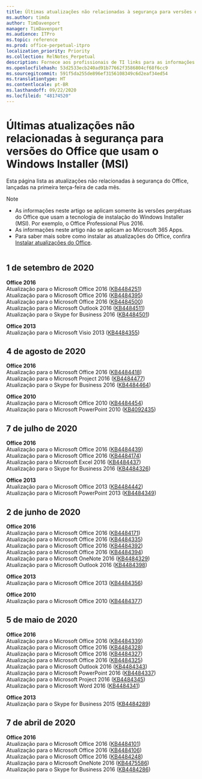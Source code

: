 ```yaml
---
title: Últimas atualizações não relacionadas à segurança para versões do Office que usam o Windows Installer (MSI)
ms.author: timda
author: TimDavenport
manager: TimDavenport
ms.audience: ITPro
ms.topic: reference
ms.prod: office-perpetual-itpro
localization_priority: Priority
ms.collection: RelNotes_Perpetual
description: Fornece aos profissionais de TI links para as informações mais recentes sobre atualizações que não são de segurança para versões perpétuas do Office 2016, Office 2013 e Office 2010
ms.openlocfilehash: 53d2533ecb240ad91b77662f3586804cf68f6cc9
ms.sourcegitcommit: 591f5da255de896ef3156108349c6d2eaf34ed54
ms.translationtype: HT
ms.contentlocale: pt-BR
ms.lasthandoff: 09/22/2020
ms.locfileid: "48174520"
---
```

# <a name="latest-non-security-updates-for-versions-of-office-that-use-windows-installer-msi"></a>Últimas atualizações não relacionadas à segurança para versões do Office que usam o Windows Installer (MSI)

Esta página lista as atualizações não relacionadas à segurança do Office, lançadas na primeira terça-feira de cada mês.

> [!NOTE]
> - As informações neste artigo se aplicam somente às versões perpétuas do Office que usam a tecnologia de instalação do Windows Installer (MSI). Por exemplo, o Office Professional Plus 2016.
> - As informações neste artigo não se aplicam ao Microsoft 365 Apps.
> - Para saber mais sobre como instalar as atualizações do Office, confira [Instalar atualizações do Office](https://support.office.com/article/2ab296f3-7f03-43a2-8e50-46de917611c5).
<br/><br/>

## <a name="september-1-2020"></a>1 de setembro de 2020
**Office 2016**<br/>
Atualização para o Microsoft Office 2016 ([KB4484251](https://support.microsoft.com/help/4484251))<br/>
Atualização para o Microsoft Office 2016 ([KB4484395](https://support.microsoft.com/help/4484395))<br/> Atualização para o Microsoft Office 2016 ([KB4484500](https://support.microsoft.com/help/4484500)) <br/>
Atualização para o Microsoft Outlook 2016 ([KB4484511](https://support.microsoft.com/help/4484511)) <br/>
Atualização para o Skype for Business 2016 ([KB4484501](https://support.microsoft.com/help/4484501)) <br/>

**Office 2013**<br/>
Atualização para o Microsoft Visio 2013 ([KB4484355](https://support.microsoft.com/help/4484355))<br/>

## <a name="august-4-2020"></a>4 de agosto de 2020

**Office 2016**<br/>
Atualização para o Microsoft Office 2016 ([KB4484418](https://support.microsoft.com/help/4484418))<br/> Atualização para o Microsoft Project 2016 ([KB4484477](https://support.microsoft.com/help/4484477))<br/>
Atualização para o Skype for Business 2016 ([KB4484464](https://support.microsoft.com/help/4484464))<br/> 

**Office 2010**<br/>
Atualização para o Microsoft Office 2010 ([KB4484454](https://support.microsoft.com/help/4484454))<br/> Atualização para o Microsoft PowerPoint 2010 ([KB4092435](https://support.microsoft.com/help/4092435))<br/> 

## <a name="july-7-2020"></a>7 de julho de 2020

**Office 2016**<br/>
Atualização para o Microsoft Office 2016 ([KB4484439](https://support.microsoft.com/help/4484439))<br/> Atualização para o Microsoft Office 2016 ([KB4484174](https://support.microsoft.com/help/4484174))<br/> Atualização para o Microsoft Excel 2016 ([KB4484437](https://support.microsoft.com/help/4484437))<br/>
Atualização para o Skype for Business 2016 ([KB4484326](https://support.microsoft.com/help/4484326))<br/> 

**Office 2013**<br/>
Atualização para o Microsoft Office 2013 ([KB4484442](https://support.microsoft.com/help/4484442))<br/> Atualização para o Microsoft PowerPoint 2013 ([KB4484349](https://support.microsoft.com/help/4484349))<br/> 


## <a name="june-2-2020"></a>2 de junho de 2020

**Office 2016**<br/>
Atualização para o Microsoft Office 2016 ([KB4484171](https://support.microsoft.com/help/4484171))<br/> Atualização para o Microsoft Office 2016 ([KB4484335](https://support.microsoft.com/help/4484335))<br/> Atualização para o Microsoft Office 2016 ([KB4484392](https://support.microsoft.com/help/4484392))<br/> Atualização para o Microsoft Office 2016 ([KB4484394](https://support.microsoft.com/help/4484394))<br/> Atualização para o Microsoft OneNote 2016 ([KB4484329](https://support.microsoft.com/help/4484329))<br/>
Atualização para o Microsoft Outlook 2016 ([KB4484398](https://support.microsoft.com/help/4484398))<br/> 

**Office 2013**<br/>
Atualização para o Microsoft Office 2013 ([KB4484356](https://support.microsoft.com/help/4484356))<br/> 

**Office 2010**<br/>
Atualização para o Microsoft Office 2010 ([KB4484377](https://support.microsoft.com/help/4484377))<br/> 


## <a name="may-5-2020"></a>5 de maio de 2020

**Office 2016**<br/>
Atualização para o Microsoft Office 2016 ([KB4484339](https://support.microsoft.com/help/4484339))<br/> Atualização para o Microsoft Office 2016 ([KB4484328](https://support.microsoft.com/help/4484328))<br/> Atualização para o Microsoft Office 2016 ([KB4484327](https://support.microsoft.com/help/4484327))<br/> Atualização para o Microsoft Office 2016 ([KB4484325](https://support.microsoft.com/help/4484325))<br/> Atualização para o Microsoft Outlook 2016 ([KB4484343](https://support.microsoft.com/help/4484343))<br/> Atualização para o Microsoft PowerPoint 2016 ([KB4484337](https://support.microsoft.com/help/4484337))<br/> Atualização para o Microsoft Project 2016 ([KB4484345](https://support.microsoft.com/help/4484345))<br/> Atualização para o Microsoft Word 2016 ([KB4484341](https://support.microsoft.com/help/4484341))<br/> 


**Office 2013**<br/>
Atualização para o Skype for Business 2015 ([KB4484289](https://support.microsoft.com/help/4484289))<br/>

## <a name="april-7-2020"></a>7 de abril de 2020

**Office 2016**<br/>
Atualização para o Microsoft Office 2016 ([KB4484101](https://support.microsoft.com/help/4484101))<br/>
Atualização para o Microsoft Office 2016 ([KB4484106](https://support.microsoft.com/help/4484106))<br/>
Atualização para o Microsoft Office 2016 ([KB4484248](https://support.microsoft.com/help/4484248))<br/>
Atualização para o Microsoft OneNote 2016 ([KB4475586](https://support.microsoft.com/help/4475586))<br/>
Atualização para o Skype for Business 2016 ([KB4484286](https://support.microsoft.com/help/4484286)) <br/>

<br/>

 
